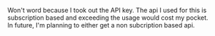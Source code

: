 Won't word because I took out the API key.
The api I used for this is subscription based and exceeding the usage would cost my pocket.
</br>
In future, I'm planning to either get a non subcription based api.
